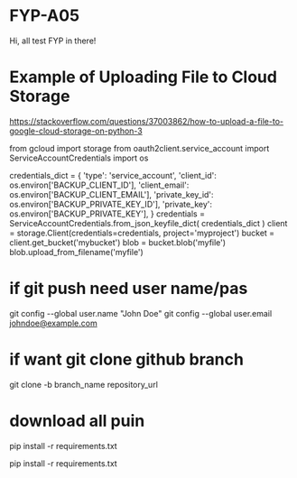 # FYP-A05
Hi, all test FYP in there!






# Example of Uploading File to Cloud Storage
https://stackoverflow.com/questions/37003862/how-to-upload-a-file-to-google-cloud-storage-on-python-3

from gcloud import storage
from oauth2client.service_account import ServiceAccountCredentials
import os


credentials_dict = {
    'type': 'service_account',
    'client_id': os.environ['BACKUP_CLIENT_ID'],
    'client_email': os.environ['BACKUP_CLIENT_EMAIL'],
    'private_key_id': os.environ['BACKUP_PRIVATE_KEY_ID'],
    'private_key': os.environ['BACKUP_PRIVATE_KEY'],
}
credentials = ServiceAccountCredentials.from_json_keyfile_dict(
    credentials_dict
)
client = storage.Client(credentials=credentials, project='myproject')
bucket = client.get_bucket('mybucket')
blob = bucket.blob('myfile')
blob.upload_from_filename('myfile')


# if git push need user name/pas 

git config --global user.name "John Doe"
git config --global user.email johndoe@example.com


# if want git clone github branch

git clone -b branch_name repository_url

# download all puin
pip install -r requirements.txt 



pip install -r requirements.txt